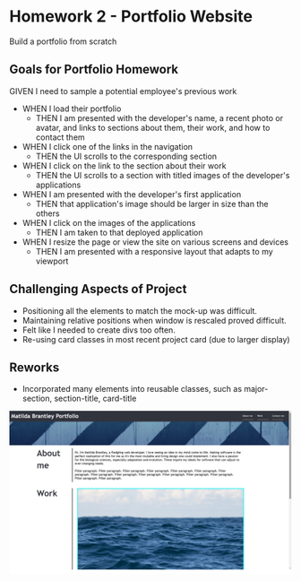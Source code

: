 # Homework 2 - Portfolio Website
Build a portfolio from scratch

## Goals for Portfolio Homework

GIVEN I need to sample a potential employee's previous work
* WHEN I load their portfolio
    * THEN I am presented with the developer's name, a recent photo or avatar, and links to sections about them, their work, and how to contact them
* WHEN I click one of the links in the navigation
    * THEN the UI scrolls to the corresponding section
* WHEN I click on the link to the section about their work
    * THEN the UI scrolls to a section with titled images of the developer's applications
* WHEN I am presented with the developer's first application
    * THEN that application's image should be larger in size than the others
* WHEN I click on the images of the applications
    * THEN I am taken to that deployed application
* WHEN I resize the page or view the site on various screens and devices
    * THEN I am presented with a responsive layout that adapts to my viewport

## Challenging Aspects of Project
* Positioning all the elements to match the mock-up was difficult.
* Maintaining relative positions when window is rescaled proved difficult.
* Felt like I needed to create divs too often.
* Re-using card classes in most recent project card (due to larger display)

## Reworks
* Incorporated many elements into reusable classes, such as major-section, section-title, card-title


![Portfolio Screenshot](assets/images/portfolio-screenshot.jpg)